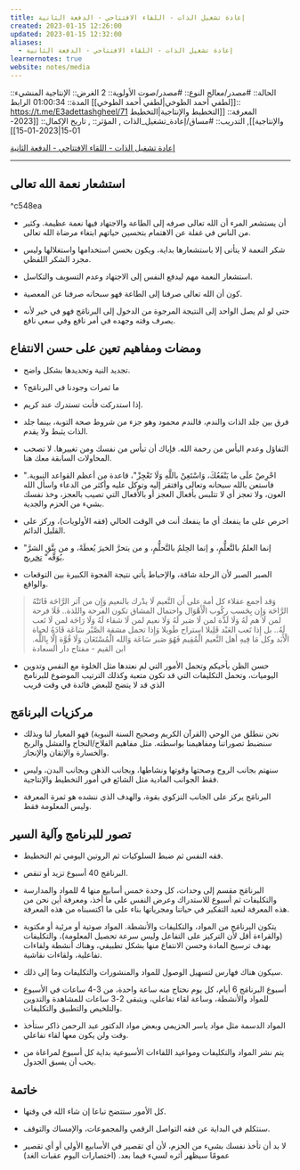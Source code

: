 ```yaml
---
title: إعادة تشغيل الذات - اللقاء الافتتاحي - الدفعة الثانية
created: 2023-01-15 12:26:00
updated: 2023-01-15 12:32:00
aliases:
  - إعادة تشغيل الذات - اللقاء الافتتاحي - الدفعة الثانية
learnernotes: true
website: notes/media
---
```


الحالة:: #مصدر/معالج
النوع:: #مصدر/صوت
اﻷولوية:: 2
الغرض:: الإنتاجية
المنشيء:: [[لطفي أحمد الطوخي|لطفي أحمد الطوخي]]
المدة:: 01:00:34
الرابط:: <https://t.me/E3adettashgheel/71>
المعرفة:: [[التخطيط واﻹنتاجية|التخطيط واﻹنتاجية]],
التدريب:: #مساق/إعادة_تشغيل_الذات ,
المؤثر:: ,
تاريخ اﻹكمال:: [[2023-01-15|2023-01-15]]

[إعادة تشغيل الذات - اللقاء الافتتاحي - الدفعة الثانية](https://t.me/E3adettashgheel/71)

---

## استشعار نعمة الله تعالى

^c548ea

- أن يستشعر المرء أن الله تعالى صرفه إلى الطاعة والاجتهاد فيها نعمة عظيمة. وكثير من الناس في غفلة عن الاهتمام بتحسين حياتهم ابتغاء مرضاة الله تعالى.

- شكر النعمة لا يتأتى إلا باستشعارها بداية، ويكون بحسن استخدامها واستغلالها وليس مجرد الشكر اللفظي.

- استشعار النعمة مهم ليدفع النفس إلى الاجتهاد وعدم التسويف والتكاسل.

- كون أن الله تعالى صرفنا إلى الطاعة فهو سبحانه صرفنا عن المعصية.

- حتى لو لم يصل الواحد إلى النتيجة المرجوة من الدخول إلى البرنامَج فهو في خير لأنه يصرف وقته وجهده في أمر نافع وفي سعي نافع.

## ومضات ومفاهيم تعين على حسن الانتفاع

- تجديد النية وتحديدها بشكل واضح.

- ما ثمرات وجودنا في البرنامَج؟

- إذا استدركت فأنت تستدرك عند كريم.

- فرق بين جلد الذات والندم، فالندم محمود وهو جزء من شروط صحة التوبة، بينما جلد الذات يثبط ولا يقدم.

- التفاؤل وعدم اليأس من رحمة الله. فإياك أن تيأس من نفسك ومن تغييرها. لا تصحب المحاولات السابقة معك هنا.

- "احْرِصْ علَى ما يَنْفَعُكَ، وَاسْتَعِنْ باللَّهِ وَلَا تَعْجِزْ"، قاعدة من أعظم القواعد النبوية. فاستعن بالله سبحانه وتعالى وافتقر إليه وتوكل عليه وأكثر من الدعاء واسأل الله العون، ولا تعجز أي لا تتلبس بأفعال العجز أو بالأفعال التي تصيب بالعجز، وخذ نفسك بشيء من الحزم والجدية.

- احرص على ما ينفعك أي ما ينفعك أنت في الوقت الحالي (فقه اﻷولويات)، وركز على القليل الدائم.

- "إنما العلمُ بالتَّعلُّمِ، و إنما الحِلمُ بالتَّحلُّمِ، و من يتحرَّ الخيرَ يُعطَهْ، و من يتَّقِ الشرَّ يُوَقَّه" [تخريج](https://dorar.net/h/hQLdnemz).

- الصبر الصبر لأن الرحلة شاقة، والإحباط يأتي نتيجة الفجوة الكبيرة بين التوقعات والواقع.

> وَقد أجمع عقلاء كل أمة على أَن النَّعيم لَا يدْرك بالنعيم وَإِن من آثر الرَّاحَة فَاتَتْهُ الرَّاحَة وَإِن بِحَسب ركُوب الْأَهْوَال واحتمال المشاق تكون الفرحة واللذة..
> فَلَا فرحة لمن لَا هم لَهُ وَلَا لَذَّة لمن لَا صَبر لَهُ وَلَا نعيم لمن لَا شقاء لَهُ وَلَا رَاحَة لمن لَا تَعب لَهُ..
> بل إِذا تَعب العَبْد قَلِيلا استراح طَويلا وَإِذا تحمل مشقة الصَّبْر سَاعَة قَادَهُ لحياة الْأَبَد وكل مَا فِيهِ أهل النَّعيم الْمُقِيم فَهُوَ صَبر سَاعَة وَالله الْمُسْتَعَان وَلَا قُوَّة إِلَّا بِاللَّه.
> ابن القيم - مفتاح دار السعادة

- حسن الظن بأخيكم وتحمل الأمور التي لم نعتدها مثل الخلوة مع النفس وتدوين اليوميات، وتحمل التكليفات التي قد تكون متعبة وكذلك الترتيب الموضوع للبرنامج الذي قد لا يتضح للبعض فائدة في وقت قريب

## مركزيات البرنامَج

- نحن ننطلق من الوحي (القرآن الكريم وصحيح السنة النبوية) فهو المعيار لنا وبذلك سنضبط تصوراتنا ومفاهيمنا بواسطته. مثل مفاهيم الفلاح/النجاح والفشل والربح والخسارة والإتقان والإنجاز.

- سنهتم بجانب الروح وصحتها وقوتها ونشاطها، وبجانب الذهن وبجانب البدن، وليس فقط الجوانب المادية مثل الشائع في أمور التخطيط والإنتاجية.

- البرنامَج يركز على الجانب التزكوي بقوة، والهدف الذي ننشده هو ثمرة المعرفة وليس المعلومة فقط.

## تصور للبرنامج وآلية السير

- فقه النفس ثم ضبط السلوكيات ثم الروتين اليومي ثم التخطيط.

- البرنامَج 40 أسبوع تزيد أو تنقص.

- البرنامَج مقسم إلى وحدات، كل وحدة خمس أسابيع منها 4 للمواد والمدارسة والتكليفات ثم أسبوع للاستدراك وعرض النفس على ما أخذ، ومعرفة أين نحن من هذه المعرفة لنعيد التفكير في حياتنا ومجرياتها بناء على ما اكتسبناه من هذه المعرفة.

- يتكون البرنامَج من المواد، والتكليفات والأنشطة. المواد صوتية أو مرئية أو مكتوبة (والقراءة أقل لأن التركيز على التفاعل وليس سرعة تحصيل المعلومة)، والتكليفات بهدف ترسيخ المادة وحسن الانتفاع منها بشكل تطبيقي، وهناك أنشطة ولقاءات تفاعلية، ولقاءات نقاشية.

- سيكون هناك فهارس لتسهيل الوصول للمواد والمنشورات والتكليفات وما إلى ذلك.

- أسبوع البرنامَج 6 أيام، كل يوم نحتاج منه ساعة واحدة، من 3-4 ساعات في الأسبوع للمواد واﻷنشطة، وساعة لقاء تفاعلي، ويتبقى 2-3 ساعات للمشاهدة والتدوين والتلخيص والتطبيق والتكليفات.

- المواد الدسمة مثل مواد ياسر الحزيمي وبعض مواد الدكتور عبد الرحمن ذاكر ستأخذ وقت ولن يكون معها لقاء تفاعلي.

- يتم نشر المواد والتكليفات ومواعيد اللقاءات الأسبوعية بداية كل أسبوع لمراعاة من يحب أن يسبق الجدول.

## خاتمة

- كل الأمور ستتضح تباعا إن شاء الله في وقتها.

- سنتكلم في البداية عن فقه التواصل الرقمي والمجموعات، واﻹمساك والتوقف.

- لا بد أن تأخذ نفسك بشيء من الحزم، لأن أي تقصير في الأسابيع الأولى أو أي تقصير عمومًا سيظهر أثره لسيء فيما بعد. (اختصارات اليوم عقبات الغد)
